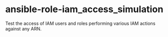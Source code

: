 # ansible-role-iam_access_simulation
Test the access of IAM users and roles performing various IAM actions against any ARN.
